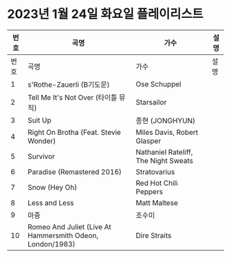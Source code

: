 # 2023년 1월 24일 화요일 플레이리스트

| 번호 | 곡명 | 가수 | 설명 |
|------|------|------|------|
| 번호 | 곡명 | 가수 | 설명 |
| 1 | s'Rothe-Zauerli (B기도문) | Ose Schuppel |  |
| 2 | Tell Me It's Not Over (타이틀 뮤직) | Starsailor |  |
| 3 | Suit Up | 종현 (JONGHYUN) |  |
| 4 | Right On Brotha (Feat. Stevie Wonder) | Miles Davis, Robert Glasper |  |
| 5 | Survivor | Nathaniel Rateliff, The Night Sweats |  |
| 6 | Paradise (Remastered 2016) | Stratovarius |  |
| 7 | Snow (Hey Oh) | Red Hot Chili Peppers |  |
| 8 | Less and Less | Matt Maltese |  |
| 9 | 마중 | 조수미 |  |
| 10 | Romeo And Juliet (Live At Hammersmith Odeon, London/1983) | Dire Straits |  |
